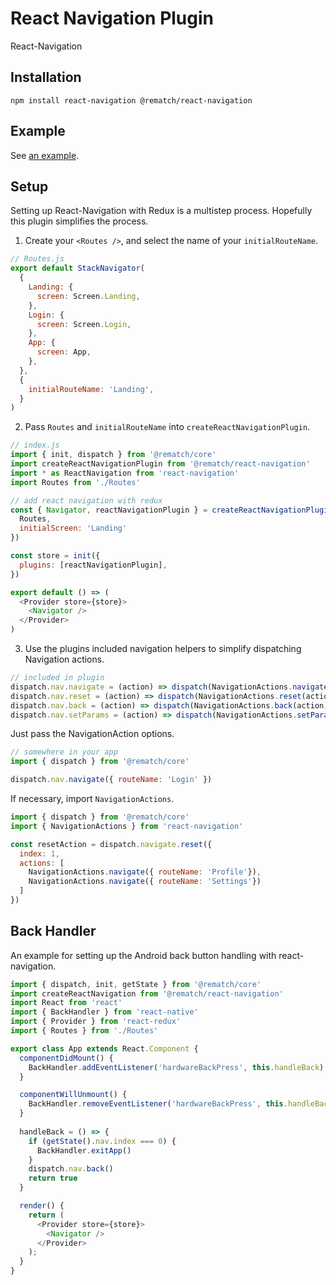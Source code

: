 # React Navigation Plugin

React-Navigation

## Installation

```
npm install react-navigation @rematch/react-navigation
```

## Example

See [an example](./examples/demo).

## Setup

Setting up React-Navigation with Redux is a multistep process. Hopefully this plugin simplifies the process.

1. Create your `<Routes />`, and select the name of your `initialRouteName`.

```js
// Routes.js
export default StackNavigator(
  {
    Landing: {
      screen: Screen.Landing,
    },
    Login: {
      screen: Screen.Login,
    },
    App: {
      screen: App,
    },
  },
  {
    initialRouteName: 'Landing',
  }
)

```

2. Pass `Routes` and `initialRouteName` into `createReactNavigationPlugin`. 

```js
// index.js
import { init, dispatch } from '@rematch/core'
import createReactNavigationPlugin from '@rematch/react-navigation'
import * as ReactNavigation from 'react-navigation'
import Routes from './Routes'

// add react navigation with redux
const { Navigator, reactNavigationPlugin } = createReactNavigationPlugin({
  Routes,
  initialScreen: 'Landing'
})

const store = init({
  plugins: [reactNavigationPlugin],
})

export default () => (
  <Provider store={store}>
    <Navigator />
  </Provider>
)
```

3. Use the plugins included navigation helpers to simplify dispatching Navigation actions.

```js
// included in plugin
dispatch.nav.navigate = (action) => dispatch(NavigationActions.navigate(action))
dispatch.nav.reset = (action) => dispatch(NavigationActions.reset(action))
dispatch.nav.back = (action) => dispatch(NavigationActions.back(action))
dispatch.nav.setParams = (action) => dispatch(NavigationActions.setParams(action))
```

Just pass the NavigationAction options.

```js
// somewhere in your app
import { dispatch } from '@rematch/core'

dispatch.nav.navigate({ routeName: 'Login' })
```

If necessary, import `NavigationActions`.

```js
import { dispatch } from '@rematch/core'
import { NavigationActions } from 'react-navigation'

const resetAction = dispatch.navigate.reset({
  index: 1,
  actions: [
    NavigationActions.navigate({ routeName: 'Profile'}),
    NavigationActions.navigate({ routeName: 'Settings'})
  ]
})
```

## Back Handler

An example for setting up the Android back button handling with react-navigation. 

```js
import { dispatch, init, getState } from '@rematch/core'
import createReactNavigation from '@rematch/react-navigation'
import React from 'react'
import { BackHandler } from 'react-native'
import { Provider } from 'react-redux'
import { Routes } from './Routes'

export class App extends React.Component {
  componentDidMount() {
    BackHandler.addEventListener('hardwareBackPress', this.handleBack)
  }

  componentWillUnmount() {
    BackHandler.removeEventListener('hardwareBackPress', this.handleBack)
  }
  
  handleBack = () => {
    if (getState().nav.index === 0) {
      BackHandler.exitApp()
    }
    dispatch.nav.back()
    return true
  }

  render() {
    return (
      <Provider store={store}>
        <Navigator />
      </Provider>
    );
  }
}
```
